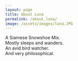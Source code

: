 ```yaml
---
layout: page
title: About Luna
permalink: /about_luna/
image: /assets/images/luna.JPG
---
```


A Siamese Snowshoe Mix. <br />
Mostly sleeps and wanders. <br />
An avid bird watcher. <br />
And very philosophical. <br />



